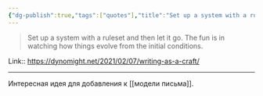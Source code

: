 ```yaml
---
{"dg-publish":true,"tags":["quotes"],"title":"Set up a system with a ruleset and then let it go","date":"2022-06-01T20:25:58+03:00","modified_at":"2022-06-04T10:11:43+03:00","permalink":"/quotes/202206012025/","dgHomeLink":false,"dgPassFrontmatter":true}
---
```



> Set up a system with a ruleset and then let it go. The fun is in watching how things evolve from the initial conditions.

Link:: https://dynomight.net/2021/02/07/writing-as-a-craft/

---

Интересная идея для добавления к [[модели письма]].
